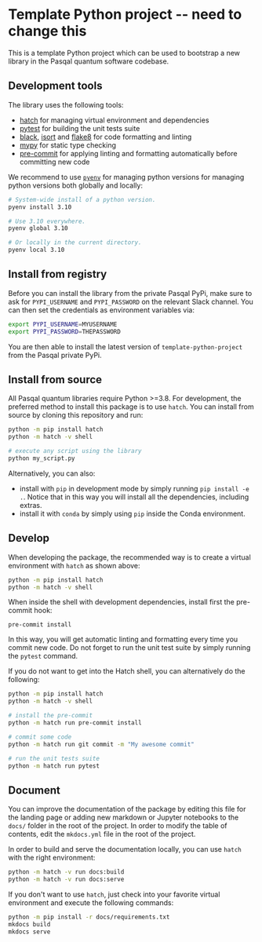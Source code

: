 # Template Python project -- need to change this

This is a template Python project which can be used to bootstrap a new library in the Pasqal quantum software codebase.

## Development tools

The library uses the following tools:

* [hatch](https://hatch.pypa.io/latest/) for managing virtual environment and dependencies
* [pytest](https://docs.pytest.org/en/7.2.x/contents.html) for building the unit tests suite
* [black](https://black.readthedocs.io/en/stable/), [isort](https://pycqa.github.io/isort/) and [flake8](https://flake8.pycqa.org/en/latest/) for code formatting and linting
* [mypy](https://mypy.readthedocs.io/en/stable/) for static type checking
* [pre-commit](https://pre-commit.com/) for applying linting and formatting automatically before committing new code

We recommend to use [`pyenv`](https://github.com/pyenv/pyenv) for managing
python versions for managing python versions both globally and locally:
```bash
# System-wide install of a python version.
pyenv install 3.10

# Use 3.10 everywhere.
pyenv global 3.10

# Or locally in the current directory.
pyenv local 3.10
```


## Install from registry

Before you can install the library from the private Pasqal PyPi, make sure to ask for `PYPI_USERNAME` and `PYPI_PASSWORD` on the relevant Slack channel.
You can then set the credentials as environment variables via:

```bash
export PYPI_USERNAME=MYUSERNAME
export PYPI_PASSWORD=THEPASSWORD
```

You are then able to install the latest version of `template-python-project` from the Pasqal private PyPi.


## Install from source

All Pasqal quantum libraries require Python >=3.8. For development, the preferred method to install this package is
to use `hatch`. You can install from source by cloning this repository and run:

```bash
python -m pip install hatch
python -m hatch -v shell

# execute any script using the library
python my_script.py
```

Alternatively, you can also:

* install with `pip` in development mode by simply running `pip install -e .`. Notice that in this way
  you will install all the dependencies, including extras.
* install it with `conda` by simply using `pip` inside the Conda environment.


## Develop

When developing the package, the recommended way is to create a virtual environment with `hatch` as shown above:

```bash
python -m pip install hatch
python -m hatch -v shell
```

When inside the shell with development dependencies, install first the pre-commit hook:
```
pre-commit install
```

In this way, you will get automatic linting and formatting every time you commit new code. Do not
forget to run the unit test suite by simply running the `pytest` command.

If you do not want to get into the Hatch shell, you can alternatively do the following:

```bash
python -m pip install hatch
python -m hatch -v shell

# install the pre-commit
python -m hatch run pre-commit install

# commit some code
python -m hatch run git commit -m "My awesome commit"

# run the unit tests suite
python -m hatch run pytest

```

## Document

You can improve the documentation of the package by editing this file for the landing page or adding new
markdown or Jupyter notebooks to the `docs/` folder in the root of the project. In order to modify the
table of contents, edit the `mkdocs.yml` file in the root of the project.

In order to build and serve the documentation locally, you can use `hatch` with the right environment:

```bash
python -m hatch -v run docs:build
python -m hatch -v run docs:serve
```

If you don't want to use `hatch`, just check into your favorite virtual environment and
execute the following commands:

```bash
python -m pip install -r docs/requirements.txt
mkdocs build
mkdocs serve
```
